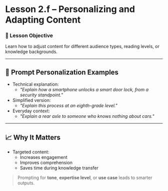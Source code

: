 # Lesson 2.f – Personalizing and Adapting Content

### 🎯 Lesson Objective
Learn how to adjust content for different audience types, reading levels, or knowledge backgrounds.

---

## 🧠 Prompt Personalization Examples

- Technical explanation:
  - _"Explain how a smartphone unlocks a smart door lock, from a security standpoint."_
- Simplified version:
  - _"Explain this process at an eighth-grade level."_
- Everyday context:
  - _"Explain a rear axle to someone who knows nothing about cars."_

---

## 📈 Why It Matters

- Targeted content:
  - Increases engagement
  - Improves comprehension
  - Saves time during knowledge transfer

> Prompting for **tone**, **expertise level**, or **use case** leads to smarter outputs.
